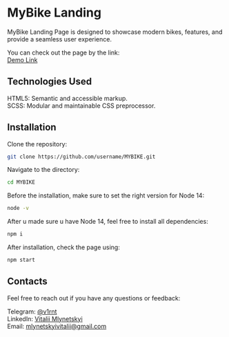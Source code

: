 # MyBike Landing

MyBike Landing Page is designed to showcase modern bikes, features, and provide a seamless user experience.

You can check out the page by the link: \
[Demo Link](https://v1rnt.github.io/mybike-landing/)

## Technologies Used
HTML5: Semantic and accessible markup. \
SCSS: Modular and maintainable CSS preprocessor. 

## Installation

Clone the repository:

```bash
git clone https://github.com/username/MYBIKE.git
```

Navigate to the directory:

```bash
cd MYBIKE
```

Before the installation, make sure to set the right version for Node 14:

```bash
node -v
```

After u made sure u have Node 14, feel free to install all dependencies:

```bash
npm i
```

After installation, check the page using:

```bash
npm start
```

## Contacts

Feel free to reach out if you have any questions or feedback:

Telegram: [@v1rnt](https://t.me/v1RnT) \
LinkedIn: [Vitalii Mlynetskyi](https://www.linkedin.com/in/vitalii-mlynetskyi-62823727b/) \
Email: mlynetskyivitalii@gmail.com
